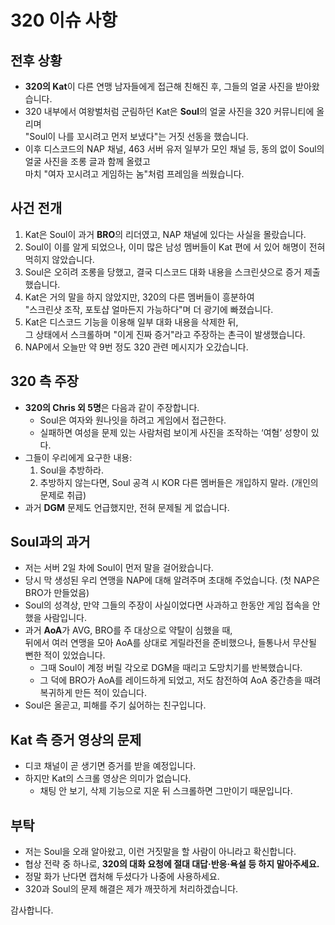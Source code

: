 # 320 이슈 사항

## 전후 상황
- **320의 Kat**이 다른 연맹 남자들에게 접근해 친해진 후, 그들의 얼굴 사진을 받아왔습니다.
- 320 내부에서 여왕벌처럼 군림하던 Kat은 **Soul**의 얼굴 사진을 320 커뮤니티에 올리며  
  "Soul이 나를 꼬시려고 먼저 보냈다"는 거짓 선동을 했습니다.
- 이후 디스코드의 NAP 채널, 463 서버 유저 일부가 모인 채널 등, 동의 없이 Soul의 얼굴 사진을 조롱 글과 함께 올렸고  
  마치 "여자 꼬시려고 게임하는 놈"처럼 프레임을 씌웠습니다.

## 사건 전개
1. Kat은 Soul이 과거 **BRO**의 리더였고, NAP 채널에 있다는 사실을 몰랐습니다.
2. Soul이 이를 알게 되었으나, 이미 많은 남성 멤버들이 Kat 편에 서 있어 해명이 전혀 먹히지 않았습니다.
3. Soul은 오히려 조롱을 당했고, 결국 디스코드 대화 내용을 스크린샷으로 증거 제출했습니다.
4. Kat은 거의 말을 하지 않았지만, 320의 다른 멤버들이 흥분하여  
   "스크린샷 조작, 포토샵 얼마든지 가능하다"며 더 광기에 빠졌습니다.
5. Kat은 디스코드 기능을 이용해 일부 대화 내용을 삭제한 뒤,  
   그 상태에서 스크롤하며 "이게 진짜 증거"라고 주장하는 촌극이 발생했습니다.
6. NAP에서 오늘만 약 9번 정도 320 관련 메시지가 오갔습니다.

## 320 측 주장
- **320의 Chris 외 5명**은 다음과 같이 주장합니다.
  - Soul은 여자와 원나잇을 하려고 게임에서 접근한다.
  - 실패하면 여성을 문제 있는 사람처럼 보이게 사진을 조작하는 ‘여혐’ 성향이 있다.
- 그들이 우리에게 요구한 내용:
  1. Soul을 추방하라.
  2. 추방하지 않는다면, Soul 공격 시 KOR 다른 멤버들은 개입하지 말라. (개인의 문제로 취급)
- 과거 **DGM** 문제도 언급했지만, 전혀 문제될 게 없습니다.

## Soul과의 과거
- 저는 서버 2일 차에 Soul이 먼저 말을 걸어왔습니다.
- 당시 막 생성된 우리 연맹을 NAP에 대해 알려주며 초대해 주었습니다. (첫 NAP은 BRO가 만들었음)
- Soul의 성격상, 만약 그들의 주장이 사실이었다면 사과하고 한동안 게임 접속을 안 했을 사람입니다.
- 과거 **AoA**가 AVG, BRO를 주 대상으로 약탈이 심했을 때,  
  뒤에서 여러 연맹을 모아 AoA를 상대로 게릴라전을 준비했으나, 들통나서 무산될 뻔한 적이 있었습니다.
  - 그때 Soul이 계정 버릴 각오로 DGM을 때리고 도망치기를 반복했습니다.
  - 그 덕에 BRO가 AoA를 레이드하게 되었고, 저도 참전하여 AoA 중간층을 때려 복귀하게 만든 적이 있습니다.
- Soul은 올곧고, 피해를 주기 싫어하는 친구입니다.

## Kat 측 증거 영상의 문제
- 디코 채널이 곧 생기면 증거를 받을 예정입니다.
- 하지만 Kat의 스크롤 영상은 의미가 없습니다.
  - 채팅 안 보기, 삭제 기능으로 지운 뒤 스크롤하면 그만이기 때문입니다.

## 부탁
- 저는 Soul을 오래 알아왔고, 이런 거짓말을 할 사람이 아니라고 확신합니다.
- 협상 전략 중 하나로, **320의 대화 요청에 절대 대답·반응·욕설 등 하지 말아주세요.**
- 정말 화가 난다면 캡처해 두셨다가 나중에 사용하세요.
- 320과 Soul의 문제 해결은 제가 깨끗하게 처리하겠습니다.

감사합니다.
